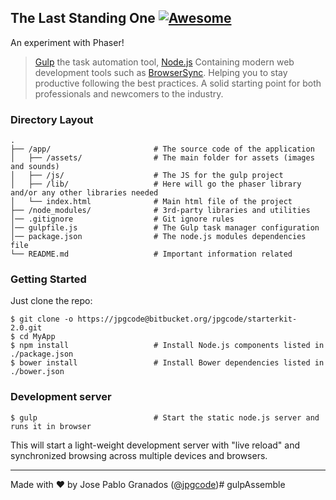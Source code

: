## The Last Standing One [![Awesome](https://cdn.rawgit.com/sindresorhus/awesome/d7305f38d29fed78fa85652e3a63e154dd8e8829/media/badge.svg)](https://github.com/sindresorhus/awesome)

An experiment with Phaser!

> [Gulp](http://gulpjs.com/) the task automation tool,
> [Node.js](https://nodejs.org/) Containing
> modern web development tools such as 
>[BrowserSync](http://www.browsersync.io/).
> Helping you to stay productive following the best practices. A solid starting
> point for both professionals and newcomers to the industry.

### Directory Layout

```
.
├── /app/                       # The source code of the application
│   ├── /assets/                # The main folder for assets (images and sounds)
│   ├── /js/                  	# The JS for the gulp project
│   ├── /lib/                  	# Here will go the phaser library and/or any other libraries needed
│   └── index.html              # Main html file of the project
├── /node_modules/              # 3rd-party libraries and utilities
│── .gitignore                  # Git ignore rules
│── gulpfile.js                 # The Gulp task manager configuration
│── package.json                # The node.js modules dependencies file
└── README.md                   # Important information related
```

### Getting Started

Just clone the repo:

```shell
$ git clone -o https://jpgcode@bitbucket.org/jpgcode/starterkit-2.0.git
$ cd MyApp
$ npm install                   # Install Node.js components listed in ./package.json
$ bower install                 # Install Bower dependencies listed in ./bower.json
```

### Development server

```shell
$ gulp                          # Start the static node.js server and runs it in browser
```

This will start a light-weight development server with "live reload" and
synchronized browsing across multiple devices and browsers.

---
Made with ♥ by Jose Pablo Granados ([@jpgcode](https://twitter.com/jpgcode))# gulpAssemble
